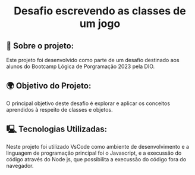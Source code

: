 # <h1 style align="center">Desafio escrevendo as classes de um jogo</h1>

## 🧠 Sobre o projeto:
Este projeto foi desenvolvido como parte de um desafio destinado aos alunos do Bootcamp Lógica de Porgramação 2023 pela DIO.

## 🌍 Objetivo do Projeto:
O principal objetivo deste desafio é explorar e aplicar os conceitos aprendidos à respeito de classes e objetos.

## 🖳 Tecnologias Utilizadas:
Neste projeto foi utilizado VsCode como ambiente de desenvolvimento e a linguagem de programação principal foi o Javascript, e a execussão do código através do Node js, que possibilita a execussão do código fora do navegador.
